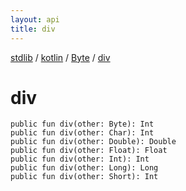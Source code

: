 ```yaml
---
layout: api
title: div
---
```

[stdlib](../../index.html) / [kotlin](../index.html) / [Byte](index.html) / [div](div.html)

# div

```
public fun div(other: Byte): Int
public fun div(other: Char): Int
public fun div(other: Double): Double
public fun div(other: Float): Float
public fun div(other: Int): Int
public fun div(other: Long): Long
public fun div(other: Short): Int
```
